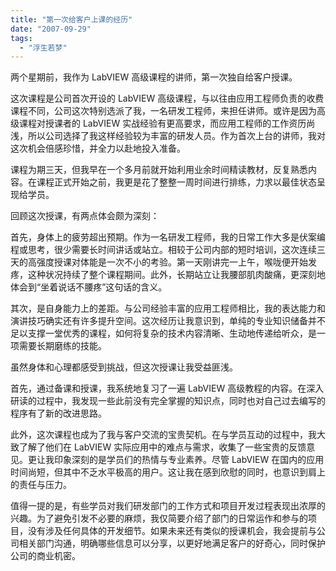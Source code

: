 ```yaml
---
title: "第一次给客户上课的经历"
date: "2007-09-29"
tags: 
  - "浮生若梦"
---
```


两个星期前，我作为 LabVIEW 高级课程的讲师，第一次独自给客户授课。

这次课程是公司首次开设的 LabVIEW 高级课程，与以往由应用工程师负责的收费课程不同，公司这次特别选派了我，一名研发工程师，来担任讲师。或许是因为高级课程对授课者的 LabVIEW 实战经验有更高要求，而应用工程师的工作资历尚浅，所以公司选择了我这样经验较为丰富的研发人员。作为首次上台的讲师，我对这次机会倍感珍惜，并全力以赴地投入准备。

课程为期三天，但我早在一个多月前就开始利用业余时间精读教材，反复熟悉内容。在课程正式开始之前，我更是花了整整一周时间进行排练，力求以最佳状态呈现给学员。
  
回顾这次授课，有两点体会颇为深刻：

首先，身体上的疲劳超出预期。作为一名研发工程师，我的日常工作大多是伏案编程或思考，很少需要长时间讲话或站立。相较于公司内部的短时培训，这次连续三天的高强度授课对体能是一次不小的考验。第一天刚讲完一上午，喉咙便开始发疼，这种状况持续了整个课程期间。此外，长期站立让我腰部肌肉酸痛，更深刻地体会到“坐着说话不腰疼”这句话的含义。

其次，是自身能力上的差距。与公司经验丰富的应用工程师相比，我的表达能力和演讲技巧确实还有许多提升空间。这次经历让我意识到，单纯的专业知识储备并不足以支撑一堂优秀的课程，如何将复杂的技术内容清晰、生动地传递给听众，是一项需要长期磨练的技能。
  
虽然身体和心理都感受到挑战，但这次授课让我受益匪浅。

首先，通过备课和授课，我系统地复习了一遍 LabVIEW 高级教程的内容。在深入研读的过程中，我发现一些此前没有完全掌握的知识点，同时也对自己过去编写的程序有了新的改进思路。

此外，这次课程也成为了我与客户交流的宝贵契机。在与学员互动的过程中，我大致了解了他们在 LabVIEW 实际应用中的难点与需求，收集了一些宝贵的反馈意见。更让我印象深刻的是学员们的热情与专业素养。尽管 LabVIEW 在国内的应用时间尚短，但其中不乏水平极高的用户。这让我在感到欣慰的同时，也意识到肩上的责任与压力。

值得一提的是，有些学员对我们研发部门的工作方式和项目开发过程表现出浓厚的兴趣。为了避免引发不必要的麻烦，我仅简要介绍了部门的日常运作和参与的项目，没有涉及任何具体的开发细节。如果未来还有类似的授课机会，我会提前与公司相关部门沟通，明确哪些信息可以分享，以更好地满足客户的好奇心，同时保护公司的商业机密。
